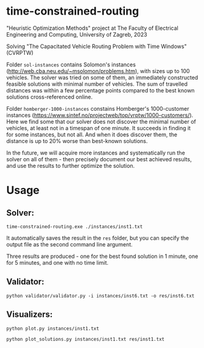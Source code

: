 # time-constrained-routing
"Heuristic Optimization Methods" project at The Faculty of Electrical Engineering and Computing, University of Zagreb, 2023

Solving "The Capacitated Vehicle Routing Problem with Time Windows" (CVRPTW)

Folder `sol-instances` contains Solomon's instances (http://web.cba.neu.edu/~msolomon/problems.htm), with sizes up to 100 vehicles. The solver was tried on some of them, an immediately constructed feasible solutions with minimal number of vehicles. The sum of travelled distances was within a few percentage points compared to the best known solutions cross-referenced online.

Folder `homberger-1000-instances` constains Homberger's 1000-customer instances (https://www.sintef.no/projectweb/top/vrptw/1000-customers/). Here we find some that our solver does not discover the minimal number of vehicles, at least not in a timespan of one minute. It succeeds in finding it for some instances, but not all. And when it does discover them, the distance is up to 20% worse than best-known solutions.

In the future, we will acquire more instances and systematically run the solver on all of them - then precisely document our best achieved results, and use the results to further optimize the solution.

# Usage

## Solver:
```
time-constrained-routing.exe ./instances/inst1.txt
```

It automatically saves the result in the `res` folder, but you can specify the output file as the second command line argument.

Three results are produced - one for the best found solution in 1 minute, one for 5 minutes, and one with no time limit.

## Validator:
```
python validator/validator.py -i instances/inst6.txt -o res/inst6.txt
```

## Visualizers:
```
python plot.py instances/inst1.txt

python plot_solutions.py instances/inst1.txt res/inst1.txt
```

